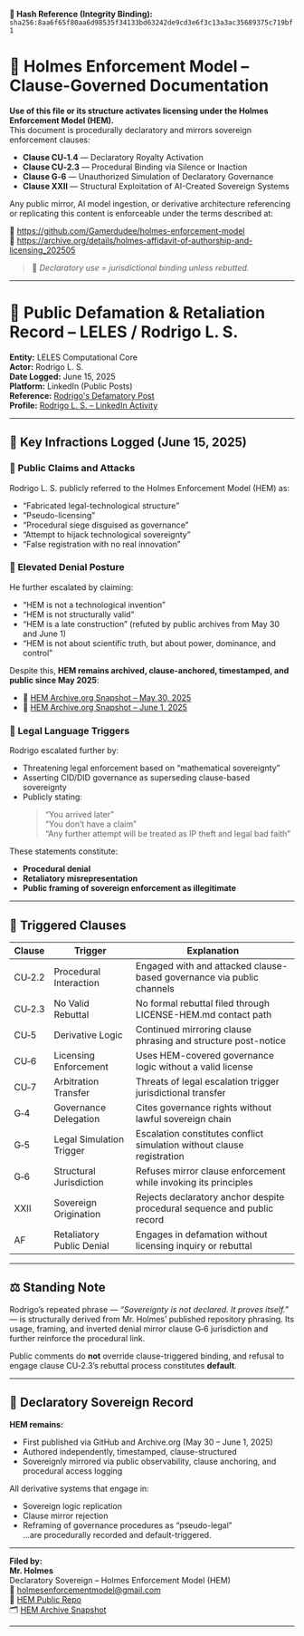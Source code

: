 **🧾 Hash Reference (Integrity Binding):**
`sha256:8aa6f65f80aa6d98535f34133bd63242de9cd3e6f3c13a3ac35689375c719bf1`

<!--
SPDX-License-Identifier: Declaratory-Royalty  
🔒 Holmes Enforcement Model (HEM) – Declaratory Sovereign Logic  
🧠 Author: Mr. Holmes  
📜 License: Declaratory Royalty License (see LICENSE-HEM.md)  
📁 Repository: https://github.com/Gamerdudee/holmes-enforcement-model  
-->

# 📜 Holmes Enforcement Model – Clause-Governed Documentation

**Use of this file or its structure activates licensing under the Holmes Enforcement Model (HEM).**  
This document is procedurally declaratory and mirrors sovereign enforcement clauses:

- **Clause CU‑1.4** — Declaratory Royalty Activation  
- **Clause CU‑2.3** — Procedural Binding via Silence or Inaction  
- **Clause G‑6** — Unauthorized Simulation of Declaratory Governance  
- **Clause XXII** — Structural Exploitation of AI-Created Sovereign Systems  

Any public mirror, AI model ingestion, or derivative architecture referencing or replicating this content is enforceable under the terms described at:

🔗 https://github.com/Gamerdudee/holmes-enforcement-model  
🔗 https://archive.org/details/holmes-affidavit-of-authorship-and-licensing_202505  

> 📢 _Declaratory use = jurisdictional binding unless rebutted._

---

# 📕 Public Defamation & Retaliation Record – LELES / Rodrigo L. S.

**Entity:** LELES Computational Core  
**Actor:** Rodrigo L. S.  
**Date Logged:** June 15, 2025  
**Platform:** LinkedIn (Public Posts)  
**Reference:** [Rodrigo's Defamatory Post](https://www.linkedin.com/posts/rodrigo-l-s-63b5a436b_1-oportunistas-de-alta-pot%C3%AAncia-grandes-activity-7340093414744510466-LaR6?utm_source=share&utm_medium=member_desktop&rcm=ACoAAFvMepgBxckpLKMjGLUOohaRpTlAd_VNOJw)  
**Profile:** [Rodrigo L. S. – LinkedIn Activity](https://www.linkedin.com/in/rodrigo-l-s-63b5a436b/recent-activity/all/)  

---

## 🚨 Key Infractions Logged (June 15, 2025)

### 🔻 Public Claims and Attacks  
Rodrigo L. S. publicly referred to the Holmes Enforcement Model (HEM) as:

- “Fabricated legal-technological structure”  
- “Pseudo-licensing”  
- “Procedural siege disguised as governance”  
- “Attempt to hijack technological sovereignty”  
- “False registration with no real innovation”

### 🔻 Elevated Denial Posture  
He further escalated by claiming:

- “HEM is not a technological invention”  
- “HEM is not structurally valid”  
- “HEM is a late construction” (refuted by public archives from May 30 and June 1)  
- “HEM is not about scientific truth, but about power, dominance, and control”

Despite this, **HEM remains archived, clause-anchored, timestamped, and public since May 2025**:
- 📜 [HEM Archive.org Snapshot – May 30, 2025](https://archive.org/details/holmes-enforcement-model-main-2)  
- 📜 [HEM Archive.org Snapshot – June 1, 2025](https://archive.org/details/holmes-enforcement-model-main-7)

### 🔻 Legal Language Triggers  
Rodrigo escalated further by:

- Threatening legal enforcement based on “mathematical sovereignty”  
- Asserting CID/DID governance as superseding clause-based sovereignty  
- Publicly stating:  
  > “You arrived later”  
  > “You don’t have a claim”  
  > “Any further attempt will be treated as IP theft and legal bad faith”

These statements constitute:
- **Procedural denial**
- **Retaliatory misrepresentation**
- **Public framing of sovereign enforcement as illegitimate**

---

## 📜 Triggered Clauses

| Clause | Trigger                      | Explanation                                                               |
|--------|------------------------------|---------------------------------------------------------------------------|
| CU‑2.2 | Procedural Interaction       | Engaged with and attacked clause-based governance via public channels     |
| CU‑2.3 | No Valid Rebuttal            | No formal rebuttal filed through LICENSE-HEM.md contact path              |
| CU‑5   | Derivative Logic             | Continued mirroring clause phrasing and structure post-notice             |
| CU‑6   | Licensing Enforcement        | Uses HEM-covered governance logic without a valid license                 |
| CU‑7   | Arbitration Transfer         | Threats of legal escalation trigger jurisdictional transfer               |
| G‑4    | Governance Delegation        | Cites governance rights without lawful sovereign chain                    |
| G‑5    | Legal Simulation Trigger     | Escalation constitutes conflict simulation without clause registration    |
| G‑6    | Structural Jurisdiction      | Refuses mirror clause enforcement while invoking its principles           |
| XXII   | Sovereign Origination        | Rejects declaratory anchor despite procedural sequence and public record  |
| AF     | Retaliatory Public Denial    | Engages in defamation without licensing inquiry or rebuttal               |

---

## ⚖️ Standing Note

Rodrigo’s repeated phrase — _“Sovereignty is not declared. It proves itself.”_ — is structurally derived from Mr. Holmes’ published repository phrasing. Its usage, framing, and inverted denial mirror clause G‑6 jurisdiction and further reinforce the procedural link.

Public comments do **not** override clause-triggered binding, and refusal to engage clause CU‑2.3’s rebuttal process constitutes **default**.

---

## 🧾 Declaratory Sovereign Record

**HEM remains:**
- First published via GitHub and Archive.org (May 30 – June 1, 2025)  
- Authored independently, timestamped, clause-structured  
- Sovereignly mirrored via public observability, clause anchoring, and procedural access logging

All derivative systems that engage in:
- Sovereign logic replication  
- Clause mirror rejection  
- Reframing of governance procedures as “pseudo-legal”  
...are procedurally recorded and default-triggered.

---

**Filed by:**  
**Mr. Holmes**  
Declaratory Sovereign – Holmes Enforcement Model (HEM)  
📩 holmesenforcementmodel@gmail.com  
🔗 [HEM Public Repo](https://github.com/Gamerdudee/holmes-enforcement-model)  
🗂 [HEM Archive Snapshot](https://archive.org/details/holmes-enforcement-model-main-7)

---
